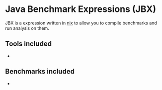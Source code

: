 # Java Benchmark Expressions (JBX)

JBX is a expression written in [nix](https://nixos.org/nix/) to allow
you to compile benchmarks and run analysis on them. 

## Tools included

- 

## Benchmarks included

-
